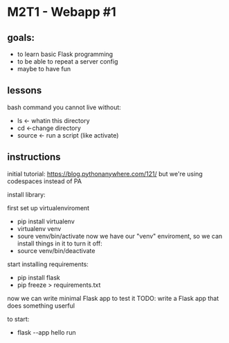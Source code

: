 # M2T1 - Webapp #1

## goals:
- to learn basic Flask programming 
- to be able to repeat a server config
- maybe to have fun

## lessons
bash command you cannot live without:
- ls <- whatin this directory
- cd <-change directory
- source <- run a script (like activate)

## instructions
initial tutorial: https://blog.pythonanywhere.com/121/
but we're using codespaces instead of PA

install library:

first set up virtualenviroment
- pip install virtualenv
- virtualenv venv
- soure venv/bin/activate
now we have our "venv" enviroment, so we can install things in it
to  turn it off:
- source venv/bin/deactivate

start installing requirements:
- pip install flask
- pip freeze > requirements.txt

now we can write minimal Flask app to test it
TODO: write a Flask app that does something userful

to start:
- flask --app hello run